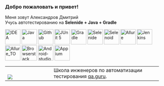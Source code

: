 ### Добро пожаловать и привет!
Меня зовут Александров Дмитрий </br>
Учусь автотестированию на
<b>Selenide + Java + Gradle</b> </br>

<a href="https://www.jetbrains.com/idea/"><img alt="IDEA" height="50" src="C:\Users\User\IdeaProjects\ApocalipticLove\icons\Intelij_IDEA.png" width="50"/></a>
<a href="https://www.java.com/"><img alt="Java" height="50" src="C:\Users\User\IdeaProjects\ApocalipticLove\icons\Java.png" width="50"/></a>
<a href="https://github.com/"><img alt="Github" height="50" src="C:\Users\User\IdeaProjects\ApocalipticLove\icons\GitHub-Mark.png" width="50"/></a>
<a href="https://junit.org/junit5/"><img alt="JUnit 5" height="50" src="C:\Users\User\IdeaProjects\ApocalipticLove\icons\JUnit5.png" width="50"/></a>
<a href="https://gradle.org/"><img alt="Gradle" height="50" src="C:\Users\User\IdeaProjects\ApocalipticLove\icons\Gradle.png" width="50"/></a>
<a href="https://selenide.org/"><img alt="Selenide" height="50" src="C:\Users\User\IdeaProjects\ApocalipticLove\icons\Selenide.png" width="50"/></a>
<a href="https://aerokube.com/selenoid/"><img alt="Selenoid" height="50" src="C:\Users\User\IdeaProjects\ApocalipticLove\icons\Selenoid.png" width="50"/></a>
<a href="https://github.com/allure-framework/allure2"><img alt="Allure" height="50" src="C:\Users\User\IdeaProjects\ApocalipticLove\icons\Allure_Report.png" width="50"/></a>
<a href="https://www.jenkins.io/"><img alt="Jenkins" height="50" src="C:\Users\User\IdeaProjects\ApocalipticLove\icons\Jenkins.png" width="50"/></a>
<a href="https://qameta.io/"><img src="C:\Users\User\IdeaProjects\ApocalipticLove\icons\Allure_TO.svg" width="50" height="50" alt="Allure_TO" title="Allure_TO"></a>
<a href="https://www.browserstack.com/"><img src="C:\Users\User\IdeaProjects\ApocalipticLove\icons\Browserstack.svg" width="50" height="50" alt="Browserstack" title="Browserstack"/></a>
<a href="https://developer.android.com/"><img src="C:\Users\User\IdeaProjects\ApocalipticLove\icons\Android-studio.svg" width="50" height="50" alt="Android-studio" title="Android-studio"/></a>
<a href="https://appium.io/"><img src="C:\Users\User\IdeaProjects\ApocalipticLove\icons\Appium.svg" width="50" height="50" alt="Appium" title="Appium"/></a>

<table width="100%" border='0'>
   <tr>     
    <tr><td width="30%" valign="bottom"><img src="C:\Users\User\IdeaProjects\ApocalipticLove\icons\qa-guru80.png"></td><td valign="middle">Школа инженеров по автоматизации тестирования <a target="_blank" href="https://qa.guru">qa.guru</a>.</td></tr>
   </tr>
  </table>
  </br>